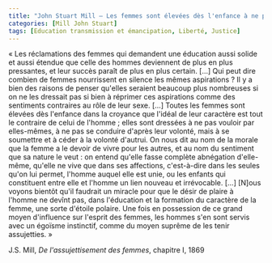 ```yaml
---
title: "John Stuart Mill – Les femmes sont élevées dès l'enfance à ne pas vouloir par elles-mêmes"
categories: [Mill John Stuart]
tags: [Education transmission et émancipation, Liberté, Justice]
---
```


« Les réclamations des femmes qui demandent une éducation aussi solide et aussi étendue que celle des hommes deviennent de plus en plus pressantes, et leur succès paraît de plus en plus certain. […] Qui peut dire combien de femmes nourrissent en silence les mêmes aspirations ? Il y a bien des raisons de penser qu'elles seraient beaucoup plus nombreuses si on ne les dressait pas si bien à réprimer ces aspirations comme des sentiments contraires au rôle de leur sexe. […] Toutes les femmes sont élevées dès l'enfance dans la croyance que l'idéal de leur caractère est tout le contraire de celui de l'homme ; elles sont dressées à ne pas vouloir par elles-mêmes, à ne pas se conduire d'après leur volonté, mais à se soumettre et à céder à la volonté d'autrui. On nous dit au nom de la morale que la femme a le devoir de vivre pour les autres, et au nom du sentiment que sa nature le veut : on entend qu'elle fasse complète abnégation d'elle-même, qu'elle ne vive que dans ses affections, c'est-à-dire dans les seules qu'on lui permet, l'homme auquel elle est unie, ou les enfants qui constituent entre elle et l'homme un lien nouveau et irrévocable. […] [N]ous voyons bientôt qu'il faudrait un miracle pour que le désir de plaire à l'homme ne devînt pas, dans l'éducation et la formation du caractère de la femme, une sorte d'étoile polaire. Une fois en possession de ce grand moyen d'influence sur l'esprit des femmes, les hommes s'en sont servis avec un égoïsme instinctif, comme du moyen suprême de les tenir assujetties. »

J.S. Mill, _De l'assujettisement des femmes_, chapitre I, 1869
